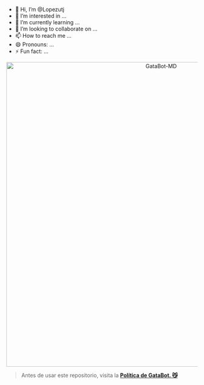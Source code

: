 - 👋 Hi, I’m @Lopezutj
- 👀 I’m interested in ...
- 🌱 I’m currently learning ...
- 💞️ I’m looking to collaborate on ...
- 📫 How to reach me ...
- 😄 Pronouns: ...
- ⚡ Fun fact: ...

 <p align="center">
<img src="https://imgur.com/a/0V7jTdw" alt="GataBot-MD" width="800"/>
  
> Antes de usar este repositorio, visita la **[Política de GataBot. 😼](https://github.com/GataNina-Li/GataBot-MD/blob/master/terms.md)** 
</p>
<!---
Lopezutj/Lopezutj is a ✨ special ✨ repository because its `README.md` (this file) appears onz your GitHub profile.
You can click the Preview link to take a look at your changes.
--->
